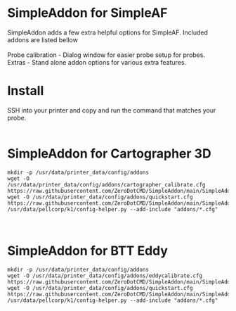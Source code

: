 # SimpleAddon for SimpleAF
SimpleAddon adds a few extra helpful options for SimpleAF. Included addons are listed bellow
<br><br>
Probe calibration - Dialog window for easier probe setup for probes.<br>
Extras - Stand alone addon options for various extra features.




# Install
SSH into your printer and copy and run the command that matches your probe.
<br><br>

# SimpleAddon for Cartographer 3D

```
mkdir -p /usr/data/printer_data/config/addons
wget -O /usr/data/printer_data/config/addons/cartographer_calibrate.cfg https://raw.githubusercontent.com/ZeroDotCMD/SimpleAddon/main/SimpleAddon/cartographer_calibrate.cfg
wget -O /usr/data/printer_data/config/addons/quickstart.cfg https://raw.githubusercontent.com/ZeroDotCMD/SimpleAddon/main/SimpleAddon/quickstart.cfg
/usr/data/pellcorp/k1/config-helper.py --add-include "addons/*.cfg"
```
<br>

# SimpleAddon for BTT Eddy

```
mkdir -p /usr/data/printer_data/config/addons
wget -O /usr/data/printer_data/config/addons/eddycalibrate.cfg https://raw.githubusercontent.com/ZeroDotCMD/SimpleAddon/main/SimpleAddon/eddycalibrate.cfg
wget -O /usr/data/printer_data/config/addons/quickstart.cfg https://raw.githubusercontent.com/ZeroDotCMD/SimpleAddon/main/SimpleAddon/quickstart.cfg
/usr/data/pellcorp/k1/config-helper.py --add-include "addons/*.cfg"
```
<br>



